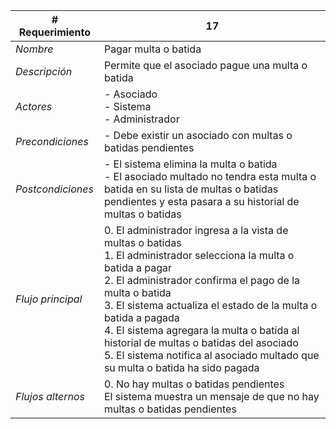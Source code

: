 |# Requerimiento|17 |
|-|-|
| *Nombre*|Pagar multa o batida
| *Descripción*| Permite que el asociado pague una multa o batida |
|*Actores*| - Asociado<br> - Sistema<br> - Administrador
|*Precondiciones*| - Debe existir un asociado con multas o batidas pendientes
|*Postcondiciones*| - El sistema elimina la multa o batida<br> - El asociado multado no tendra esta multa o batida en su lista de multas o batidas pendientes  y esta pasara a su historial de multas o batidas
|*Flujo principal*|0.  El administrador ingresa a la vista de multas o batidas<br>1.  El administrador selecciona la multa o batida a pagar<br>2.  El administrador confirma el pago de la multa o batida<br>3.  El sistema actualiza el estado de la multa o batida a pagada<br>4.  El sistema agregara la multa o batida al historial de multas o batidas del asociado<br>5.  El sistema notifica al asociado multado que su multa o batida ha sido pagada
|*Flujos alternos*|0.  No hay multas o batidas pendientes<br>El sistema muestra un mensaje de que no hay multas o batidas pendientes
